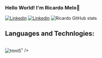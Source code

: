 ### Hello World! I'm Ricardo Melo👋

[![Linkedin](https://img.shields.io/badge/LinkedIn-0077B5?style=for-the-badge&logo=linkedin&logoColor=white)](https://www.linkedin.com/in/ricardo-alves-melo-3971b9265/)
[![Linkedin](https://img.shields.io/badge/LinkedIn-0077B5?style=for-the-badge&logo=linkedin&logoColor=white)](https://www.linkedin.com/in/ricardo-alves-melo-3971b9265/)
![Ricardo GitHub stats](https://github-readme-stats.vercel.app/api?username=ricardoadevmelo&theme=algolia)

## Languages and Technlogies:

<div style="display: inline_block"><br/>
<img align="center" alt="html5" src="<i class="devicon-java-plain colored"></i>" />
</div>

